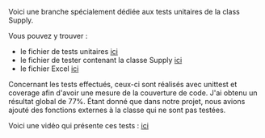Voici une branche spécialement dédiée aux tests unitaires de la class Supply.

Vous pouvez y trouver :
- le fichier de tests unitaires [ici](https://github.com/Alocrl/Dev2-Projet-Fourmis-2TL2-3/blob/maxime_test_unitaire_class_Supply/tests/test_supply_generator.py)
- le fichier de tester contenant la classe Supply [ici](https://github.com/Alocrl/Dev2-Projet-Fourmis-2TL2-3/blob/maxime_test_unitaire_class_Supply/libs/supply_generator.py)
- le fichier Excel [ici](https://github.com/Alocrl/Dev2-Projet-Fourmis-2TL2-3/blob/maxime_test_unitaire_class_Supply/tests/tableau_test_supply_generator.xlsx)

Concernant les tests effectués, ceux-ci sont réalisés avec unittest et coverage afin d'avoir une mesure de la couverture de code. J'ai obtenu un résultat global de 77%. Étant donné que dans notre projet, nous avions ajouté des fonctions externes à la classe qui ne sont pas testées.

Voici une vidéo qui présente ces tests : [ici](https://ephec-my.sharepoint.com/:f:/r/personal/he202259_students_ephec_be/Documents/Test%20Unitaire%20Class%20Supply?csf=1&web=1&e=uD9rcW)
 
